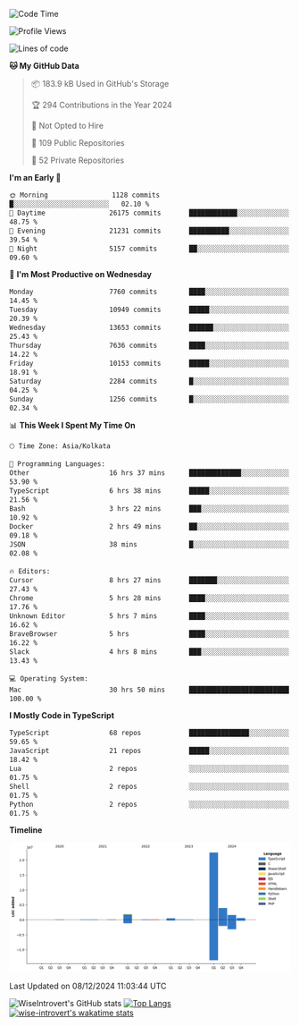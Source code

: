 <!--START_SECTION:waka-->
![Code Time](http://img.shields.io/badge/Code%20Time-1%2C937%20hrs%2058%20mins-blue)

![Profile Views](http://img.shields.io/badge/Profile%20Views-0-blue)

![Lines of code](https://img.shields.io/badge/From%20Hello%20World%20I%27ve%20Written-31.6%20million%20lines%20of%20code-blue)

**🐱 My GitHub Data** 

> 📦 183.9 kB Used in GitHub's Storage 
 > 
> 🏆 294 Contributions in the Year 2024
 > 
> 🚫 Not Opted to Hire
 > 
> 📜 109 Public Repositories 
 > 
> 🔑 52 Private Repositories 
 > 
**I'm an Early 🐤** 

```text
🌞 Morning                1128 commits        █░░░░░░░░░░░░░░░░░░░░░░░░   02.10 % 
🌆 Daytime                26175 commits       ████████████░░░░░░░░░░░░░   48.75 % 
🌃 Evening                21231 commits       ██████████░░░░░░░░░░░░░░░   39.54 % 
🌙 Night                  5157 commits        ██░░░░░░░░░░░░░░░░░░░░░░░   09.60 % 
```
📅 **I'm Most Productive on Wednesday** 

```text
Monday                   7760 commits        ████░░░░░░░░░░░░░░░░░░░░░   14.45 % 
Tuesday                  10949 commits       █████░░░░░░░░░░░░░░░░░░░░   20.39 % 
Wednesday                13653 commits       ██████░░░░░░░░░░░░░░░░░░░   25.43 % 
Thursday                 7636 commits        ████░░░░░░░░░░░░░░░░░░░░░   14.22 % 
Friday                   10153 commits       █████░░░░░░░░░░░░░░░░░░░░   18.91 % 
Saturday                 2284 commits        █░░░░░░░░░░░░░░░░░░░░░░░░   04.25 % 
Sunday                   1256 commits        █░░░░░░░░░░░░░░░░░░░░░░░░   02.34 % 
```


📊 **This Week I Spent My Time On** 

```text
🕑︎ Time Zone: Asia/Kolkata

💬 Programming Languages: 
Other                    16 hrs 37 mins      █████████████░░░░░░░░░░░░   53.90 % 
TypeScript               6 hrs 38 mins       █████░░░░░░░░░░░░░░░░░░░░   21.56 % 
Bash                     3 hrs 22 mins       ███░░░░░░░░░░░░░░░░░░░░░░   10.92 % 
Docker                   2 hrs 49 mins       ██░░░░░░░░░░░░░░░░░░░░░░░   09.18 % 
JSON                     38 mins             █░░░░░░░░░░░░░░░░░░░░░░░░   02.08 % 

🔥 Editors: 
Cursor                   8 hrs 27 mins       ███████░░░░░░░░░░░░░░░░░░   27.43 % 
Chrome                   5 hrs 28 mins       ████░░░░░░░░░░░░░░░░░░░░░   17.76 % 
Unknown Editor           5 hrs 7 mins        ████░░░░░░░░░░░░░░░░░░░░░   16.62 % 
BraveBrowser             5 hrs               ████░░░░░░░░░░░░░░░░░░░░░   16.22 % 
Slack                    4 hrs 8 mins        ███░░░░░░░░░░░░░░░░░░░░░░   13.43 % 

💻 Operating System: 
Mac                      30 hrs 50 mins      █████████████████████████   100.00 % 
```

**I Mostly Code in TypeScript** 

```text
TypeScript               68 repos            ███████████████░░░░░░░░░░   59.65 % 
JavaScript               21 repos            █████░░░░░░░░░░░░░░░░░░░░   18.42 % 
Lua                      2 repos             ░░░░░░░░░░░░░░░░░░░░░░░░░   01.75 % 
Shell                    2 repos             ░░░░░░░░░░░░░░░░░░░░░░░░░   01.75 % 
Python                   2 repos             ░░░░░░░░░░░░░░░░░░░░░░░░░   01.75 % 
```



**Timeline**

![Lines of Code chart](https://raw.githubusercontent.com/wise-introvert/wise-introvert/master/assets/bar_graph.png)


 Last Updated on 08/12/2024 11:03:44 UTC
<!--END_SECTION:waka-->

![WiseIntrovert's GitHub stats](https://github-readme-stats.vercel.app/api?username=wise-introvert&count_private=true&show_icons=true)
[![Top Langs](https://github-readme-stats.vercel.app/api/top-langs/?username=wise-introvert&langs_count=10)](https://github.com/anuraghazra/github-readme-stats)
[![wise-introvert's wakatime stats](https://github-readme-stats.vercel.app/api/wakatime?username=wiseintrovert)](https://github.com/anuraghazra/github-readme-stats)
